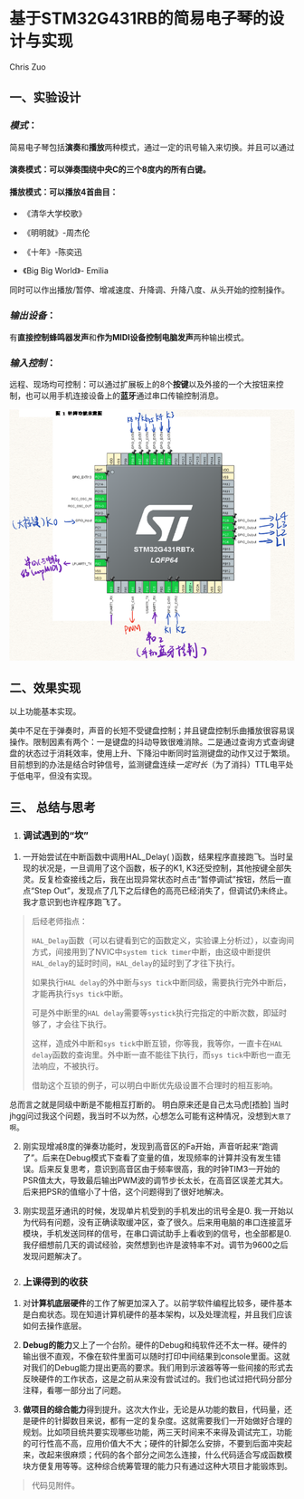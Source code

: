 # 基于STM32G431RB的简易电子琴的设计与实现

Chris Zuo

## **一、实验设计**

### ***模式***：

简易电子琴包括**演奏**和**播放**两种模式，通过一定的讯号输入来切换。并且可以通过

####     演奏模式：可以弹奏围绕中央C的三个8度内的所有白键。

####     播放模式：可以播放4首曲目：

- 《清华大学校歌》

- 《明明就》-周杰伦

- 《十年》-陈奕迅

- 《Big Big World》- Emilia

同时可以作出播放/暂停、增减速度、升降调、升降八度、从头开始的控制操作。

 

### ***输出设备***：

有**直接控制蜂鸣器发声**和**作为MIDI设备控制电脑发声**两种输出模式。

 

### ***输入控制***：

远程、现场均可控制：可以通过扩展板上的8个**按键**以及外接的一个大按钮来控制，也可以用手机连接设备上的**蓝牙**通过串口传输控制消息。

 

![image](https://github.com/Dr-Left/Electric-Piano-based-upon-STM32G431RB/blob/master/1.png)



 

## **二、效果实现**

以上功能基本实现。

美中不足在于弹奏时，声音的长短不受键盘控制；并且键盘控制乐曲播放很容易误操作。限制因素有两个：一是键盘的抖动导致很难消除。二是通过查询方式查询键盘的状态过于消耗效率，使用上升、下降沿中断同时监测键盘的动作又过于繁琐。目前想到的办法是结合时钟信号，监测键盘连续*一定时长*（为了消抖）TTL电平处于低电平，但没有实现。

 

 

## **三、 总结与思考**

1. ### 调试遇到的“坎”

1) 一开始尝试在中断函数中调用HAL_Delay( )函数，结果程序直接跑飞。当时呈现的状况是，一旦调用了这个函数，板子的K1, K3还受控制，其他按键全部失灵。反复检查接线之后，我在出现异常状态时点击“暂停调试”按钮，然后一直点“Step Out”，发现点了几下之后绿色的高亮已经消失了，但调试仍未终止。我才意识到也许程序跑飞了。

> 后经老师指点：
>
> `HAL_Delay`函数（可以右键看到它的函数定义，实验课上分析过），以查询间方式，间接用到了NVIC中`system tick timer`中断，由这级中断提供`HAL_delay`的延时时间，`HAL_delay`的延时到了才往下执行。
>
> 如果执行`HAL delay`的外中断与`sys tick`中断同级，需要执行完外中断后，才能再执行`sys tick`中断。
>
> 可是外中断里的`HAL delay`需要等`systick`执行完指定的中断次数，即延时够了，才会往下执行。
>
> 这样，造成外中断和`sys tick`中断互锁，你等我，我等你，一直卡在`HAL delay`函数的查询里。外中断一直不能往下执行，而`sys tick`中断也一直无法响应，不被执行。
>
> 借助这个互锁的例子，可以明白中断优先级设置不合理时的相互影响。
>
总而言之就是同级中断是不能相互打断的。
明白原来还是自己太马虎[捂脸]
当时jhgg问过我这个问题，我当时不以为然，心想怎么可能有这种情况，没想到`大意了啊`。


2) 刚实现增减8度的弹奏功能时，发现到高音区的Fa开始，声音听起来“跑调了”。后来在Debug模式下查看了变量的值，发现频率的计算并没有发生错误。后来反复思考，意识到高音区由于频率很高，我的时钟TIM3一开始的PSR值太大，导致最后输出PWM波的调节步长太长，在高音区误差尤其大。后来把PSR的值缩小了十倍，这个问题得到了很好地解决。

3) 刚实现蓝牙通讯的时候，发现单片机受到的手机发出的讯号全是0. 我一开始以为代码有问题，没有正确读取缓冲区，查了很久。后来用电脑的串口连接蓝牙模块，手机发送同样的信号，在串口调试助手上看收到的信号，也全部都是0. 我仔细想前几天的调试经验，突然想到也许是波特率不对。调节为9600之后发现问题解决了。

 

2. ### 上课得到的收获

  1) 对**计算机底层硬件**的工作了解更加深入了。以前学软件编程比较多，硬件基本是白痴状态。现在知道计算机硬件的基本架构，以及处理流程，并且我们应该如何去操作底层。

2) **Debug的能力**又上了一个台阶。硬件的Debug和纯软件还不太一样。硬件的输出很不直观，不像在软件里面可以随时打印中间结果到console里面。这就对我们的Debug能力提出更高的要求。我们用到示波器等等一些间接的形式去反映硬件的工作状态，这是之前从来没有尝试过的。我们也试过把代码分部分注释，看哪一部分出了问题。

3) **做项目的综合能力**得到提升。这次大作业，无论是从功能的数目，代码量，还是硬件的针脚数目来说，都有一定的复杂度。这就需要我们一开始做好合理的规划。比如项目统共要实现哪些功能，两三天时间来不来得及调试完工，功能的可行性高不高，应用价值大不大；硬件的针脚怎么安排，不要到后面冲突起来，改起来很麻烦；代码的各个部分之间怎么连接，什么代码适合写成函数模块方便复用等等。这种综合统筹管理的能力只有通过这种大项目才能锻炼到。

 

> 代码见附件。

